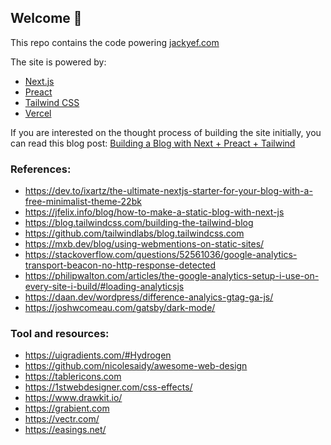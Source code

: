 ## Welcome 👋
This repo contains the code powering [jackyef.com](https://jackyef.com)

The site is powered by:
- [Next.js](https://nextjs.org/)
- [Preact](https://preactjs.com)
- [Tailwind CSS](https://tailwindcss.com/)
- [Vercel](https://vercel.com)

If you are interested on the thought process of building the site initially, you can read this blog post: [Building a Blog with Next + Preact + Tailwind](https://jackyef.com/posts/building-a-blog-with-next-preact-tailwind)

### References:
- https://dev.to/ixartz/the-ultimate-nextjs-starter-for-your-blog-with-a-free-minimalist-theme-22bk
- https://jfelix.info/blog/how-to-make-a-static-blog-with-next-js
- https://blog.tailwindcss.com/building-the-tailwind-blog
- https://github.com/tailwindlabs/blog.tailwindcss.com
- https://mxb.dev/blog/using-webmentions-on-static-sites/
- https://stackoverflow.com/questions/52561036/google-analytics-transport-beacon-no-http-response-detected
- https://philipwalton.com/articles/the-google-analytics-setup-i-use-on-every-site-i-build/#loading-analyticsjs
- https://daan.dev/wordpress/difference-analyics-gtag-ga-js/
- https://joshwcomeau.com/gatsby/dark-mode/

### Tool and resources:
- https://uigradients.com/#Hydrogen
- https://github.com/nicolesaidy/awesome-web-design
- https://tablericons.com
- https://1stwebdesigner.com/css-effects/
- https://www.drawkit.io/
- https://grabient.com
- https://vectr.com/
- https://easings.net/
